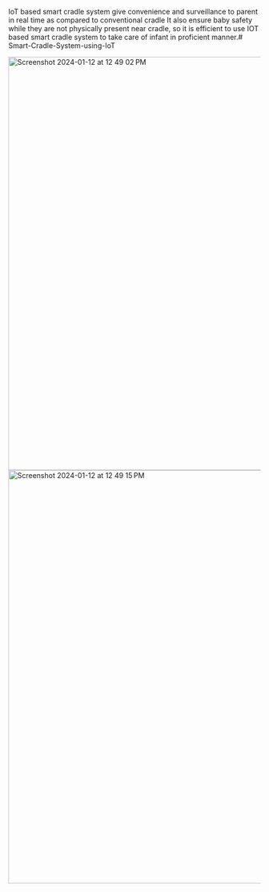 IoT based smart cradle system give convenience and surveillance to parent in real time as compared to conventional cradle It also ensure baby safety while they are not physically present near cradle, so it is efficient to use IOT based smart cradle system to take care of infant in proficient manner.# Smart-Cradle-System-using-IoT


<img width="826" alt="Screenshot 2024-01-12 at 12 49 02 PM" src="https://github.com/Abhinavreddy20/Smart-Cradle-System-using-IoT/assets/143411869/20399433-190b-40ee-a0fd-a1ae580809fd">


<img width="826" alt="Screenshot 2024-01-12 at 12 49 15 PM" src="https://github.com/Abhinavreddy20/Smart-Cradle-System-using-IoT/assets/143411869/4c495051-453c-41f1-9d86-0bcd11e08da1">
